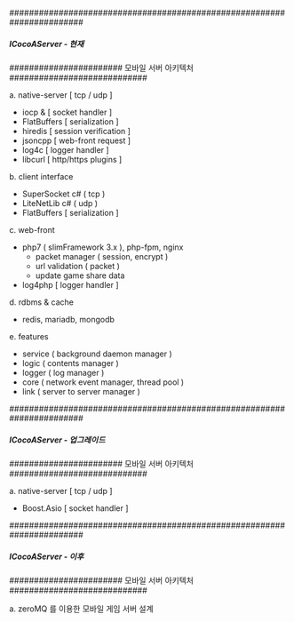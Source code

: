 #######################################################################
##### ICocoAServer - 현재
####################### 모바일 서버 아키텍처 ############################

a. native-server [ tcp / udp ]
- iocp &  [ socket handler ]
- FlatBuffers [ serialization ]
- hiredis [ session verification ]
- jsoncpp [ web-front request ]
- log4c [ logger handler ]
- libcurl [ http/https plugins ]

b. client interface
- SuperSocket c# ( tcp )
- LiteNetLib c# ( udp )
- FlatBuffers [ serialization ]

c. web-front
- php7 ( slimFramework 3.x ), php-fpm, nginx
	+ packet manager ( session, encrypt )
	+ url validation ( packet )
	+ update game share data
- log4php [ logger handler ]

d. rdbms & cache
- redis, mariadb, mongodb

e. features
- service ( background daemon manager )
- logic ( contents manager )
- logger ( log manager )
- core ( network event manager, thread pool )
- link ( server to server manager )



#######################################################################
##### ICocoAServer - 업그레이드
####################### 모바일 서버 아키텍처 ############################

a. native-server [ tcp / udp ]
- Boost.Asio [ socket handler ]


#######################################################################
##### ICocoAServer - 이후
####################### 모바일 서버 아키텍처 ############################

a. zeroMQ 를 이용한 모바일 게임 서버 설계
